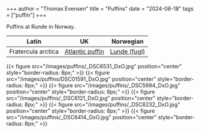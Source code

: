 +++
author = "Thomas Evensen"
title = "Puffins"
date = "2024-06-18"
tags = ["puffin"]
+++

Puffins at Runde in Norway.

<!--more-->

| Latin      | UK | Norwegian |
| --------- |  --------- |    --------- |
| Fratercula arctica | [Atlantic puffin](https://en.wikipedia.org/wiki/Atlantic_puffin) |  [Lunde (fugl)](https://no.wikipedia.org/wiki/Lunde_(fugl)) |

{{< figure src="/images/puffins/_DSC6531_DxO.jpg" position="center" style="border-radius: 8px;" >}}
{{< figure src="/images/puffins/DSC01591_DxO.jpg" position="center" style="border-radius: 8px;" >}}
{{< figure src="/images/puffins/_DSC5994_DxO.jpg" position="center" style="border-radius: 8px;" >}}
{{< figure src="/images/puffins/_DSC6121_DxO.jpg" position="center" style="border-radius: 8px;" >}}
{{< figure src="/images/puffins/_DSC6232_DxO.jpg" position="center" style="border-radius: 8px;" >}}
{{< figure src="/images/puffins/_DSC6414_DxO.jpg" position="center" style="border-radius: 8px;" >}}
